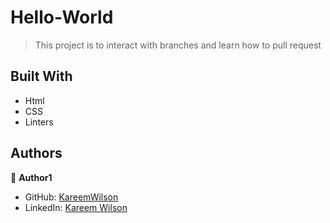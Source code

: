 # Hello-World

> This project is to interact with branches and learn how to pull request 

## Built With

- Html
- CSS
- Linters


## Authors

👤 **Author1**

- GitHub: [KareemWilson](https://github.com/KareemWilson)
- LinkedIn: [Kareem Wilson](https://www.linkedin.com/in/kareem-wilson/)
